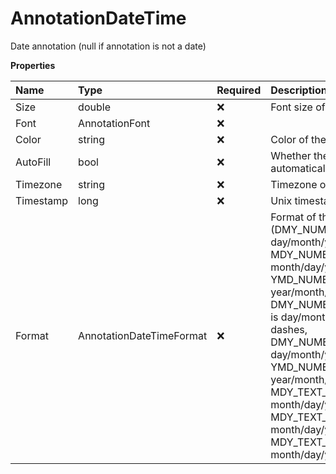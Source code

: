 # AnnotationDateTime

Date annotation (null if annotation is not a date)

**Properties**

| Name      | Type                     | Required | Description                                                                                                                                                                                                                                                                                                                                                                                                                                                                               |
| :-------- | :----------------------- | :------- | :---------------------------------------------------------------------------------------------------------------------------------------------------------------------------------------------------------------------------------------------------------------------------------------------------------------------------------------------------------------------------------------------------------------------------------------------------------------------------------------- |
| Size      | double                   | ❌       | Font size of the text in pt                                                                                                                                                                                                                                                                                                                                                                                                                                                               |
| Font      | AnnotationFont           | ❌       |                                                                                                                                                                                                                                                                                                                                                                                                                                                                                           |
| Color     | string                   | ❌       | Color of the text in hex format                                                                                                                                                                                                                                                                                                                                                                                                                                                           |
| AutoFill  | bool                     | ❌       | Whether the date should be automatically filled                                                                                                                                                                                                                                                                                                                                                                                                                                           |
| Timezone  | string                   | ❌       | Timezone of the date                                                                                                                                                                                                                                                                                                                                                                                                                                                                      |
| Timestamp | long                     | ❌       | Unix timestamp of the date                                                                                                                                                                                                                                                                                                                                                                                                                                                                |
| Format    | AnnotationDateTimeFormat | ❌       | Format of the date time (DMY_NUMERIC_SLASH is day/month/year with slashes, MDY_NUMERIC_SLASH is month/day/year with slashes, YMD_NUMERIC_SLASH is year/month/day with slashes, DMY_NUMERIC_DASH_SHORT is day/month/year with dashes, DMY_NUMERIC_DASH is day/month/year with dashes, YMD_NUMERIC_DASH is year/month/day with dashes, MDY_TEXT_DASH_SHORT is month/day/year with dashes, MDY_TEXT_SPACE_SHORT is month/day/year with spaces, MDY_TEXT_SPACE is month/day/year with spaces) |
